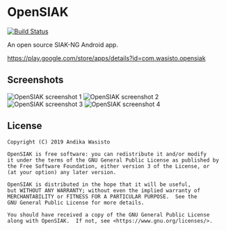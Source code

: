 OpenSIAK
========

[![Build Status](https://travis-ci.com/awasisto/opensiak.svg?branch=master)](https://travis-ci.com/awasisto/opensiak)

An open source SIAK-NG Android app.

https://play.google.com/store/apps/details?id=com.wasisto.opensiak

Screenshots
-----------

![OpenSIAK screenshot 1](https://lh3.googleusercontent.com/N62OHVlCDQXOJ-a386GM1e8RBQkrP2Zu2aGT2puC4_YgYRQ1_capGb559TZEhcMLxBBU=w720-h310-rw)
![OpenSIAK screenshot 2](https://lh3.googleusercontent.com/ApCuE2imgROIG83VQFo1XYcwtPCwvE6l9H4rY6-P6B4M_gU6Tp_4qrElU9C6d7qUqw=w720-h310-rw)
![OpenSIAK screenshot 3](https://lh3.googleusercontent.com/Soqk1kw7YcSxsWR2kicUgRPQcCCA4OqU2Rx4PGuP4jXV7T_XkDUDG_pU8-I4OI3ibCw=w720-h310-rw)
![OpenSIAK screenshot 4](https://lh3.googleusercontent.com/TGl7LgxAGwmyOz1navOwdAqWQ8ZZm-zGl-JWPRc1UQrI1zm4eeMUxLO8MssKR67JwrI=w720-h310-rw)

License
-------

    Copyright (C) 2019 Andika Wasisto

    OpenSIAK is free software: you can redistribute it and/or modify
    it under the terms of the GNU General Public License as published by
    the Free Software Foundation, either version 3 of the License, or
    (at your option) any later version.

    OpenSIAK is distributed in the hope that it will be useful,
    but WITHOUT ANY WARRANTY; without even the implied warranty of
    MERCHANTABILITY or FITNESS FOR A PARTICULAR PURPOSE.  See the
    GNU General Public License for more details.

    You should have received a copy of the GNU General Public License
    along with OpenSIAK.  If not, see <https://www.gnu.org/licenses/>.
